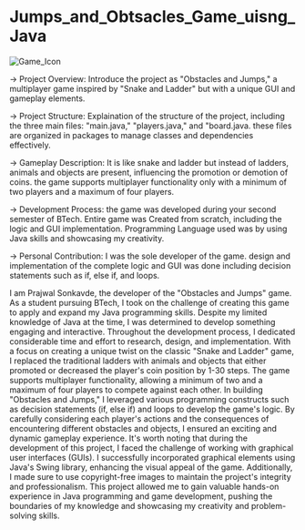 # Jumps_and_Obtsacles_Game_uisng_Java

![Game_Icon](https://user-images.githubusercontent.com/99462259/154739069-93ab671f-beaa-4520-a608-1a3fec803ce2.jpg)




-> Project Overview: Introduce the project as "Obstacles and Jumps," a multiplayer game inspired by "Snake and Ladder" but with a unique GUI and gameplay elements.

-> Project Structure: Explaination of the structure of the project, including the three main files: "main.java," "players.java," and "board.java. these files are organized in packages to manage classes and dependencies effectively.
    
-> Gameplay Description: It is like snake and ladder but instead of ladders, animals and objects are present, influencing the promotion or demotion of coins. the game supports multiplayer functionality only with a minimum of two players and a maximum of four players.

-> Development Process: the game was developed during your second semester of BTech. Entire game was Created from scratch, including the logic and GUI implementation. 
Programming Language used was by using Java skills and showcasing my creativity.
    
-> Personal Contribution: I was the sole developer of the game. design and implementation of the complete logic and GUI was done including decision statements such as if, else if, and loops.


I am Prajwal Sonkavde, the developer of the "Obstacles and Jumps" game. As a student pursuing BTech, I took on the challenge of creating this game to apply and expand my Java programming skills. Despite my limited knowledge of Java at the time, I was determined to develop something engaging and interactive.
Throughout the development process, I dedicated considerable time and effort to research, design, and implementation. With a focus on creating a unique twist on the classic "Snake and Ladder" game, I replaced the traditional ladders with animals and objects that either promoted or decreased the player's coin position by 1-30 steps. The game supports multiplayer functionality, allowing a minimum of two and a maximum of four players to compete against each other.
In building "Obstacles and Jumps," I leveraged various programming constructs such as decision statements (if, else if) and loops to develop the game's logic. By carefully considering each player's actions and the consequences of encountering different obstacles and objects, I ensured an exciting and dynamic gameplay experience.
It's worth noting that during the development of this project, I faced the challenge of working with graphical user interfaces (GUIs). I successfully incorporated graphical elements using Java's Swing library, enhancing the visual appeal of the game. Additionally, I made sure to use copyright-free images to maintain the project's integrity and professionalism.
This project allowed me to gain valuable hands-on experience in Java programming and game development, pushing the boundaries of my knowledge and showcasing my creativity and problem-solving skills.
